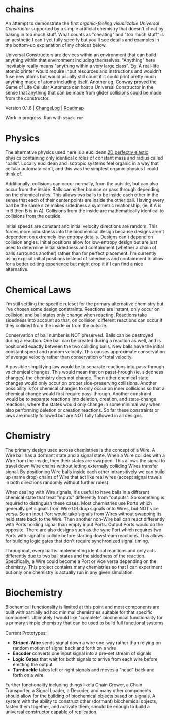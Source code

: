 # chains

An attempt to demonstrate the first _organic-feeling visualizable Universal Constructor_ supported by a simple artificial chemistry that doesn't cheat by baking in too much stuff. What counts as "cheating" and "too much stuff" is an aesthetic I can't yet fully specify but you'll see details and examples in the bottom-up explanation of my choices below.

Universal Constructors are devices within an environment that can build anything within that environment including themselves. "Anything" here inevitably really means "anything within a very large class". Eg: A real-life atomic printer would require input resources and instructions and wouldn't fuse new atoms but would usually still count if it could print pretty much anything made of atoms including itself. Another eg, Conway proved the Game of Life Cellular Automata can host a Universal Constructor in the sense that anything that can be made from glider collisions could be made from the constructor.

Version 0.1.6 | [ChangeLog](ChangeLog.md) | [Roadmap](Roadmap.md)

Work in progress. Run with `stack run`

# Physics

The alternative physics used here is a euclidean [2D perfectly elastic](https://www.wikiwand.com/en/Elastic_collision#Two-dimensional) physics containing only identical circles of constant mass and radius called "balls". Locally euclidean and isotropic systems feel organic in a way that cellular automata can't, and this was the simplest organic physics I could think of.

Additionally, collisions can occur normally, from the outside, but can also occur from the inside. Balls can either bounce or pass through depending on the chemical rules. This allows two balls to be inside each other in the sense that each of their center points are inside the other ball. Having every ball be the same size makes sidedness a symmetric relationship, (ie. if A is in B then B is in A). Collisions from the inside are mathematically identical to collisions from the outside.

Initial speeds are constant and initial velocity directions are random. This forces more robustness into the biochemical design because designs aren't dependent on extremely low-entropy details. Designs can't depend on collision angles. Initial positions allow for low-entropy design but are just used to determine initial sidedness and containment (whether a chain of balls surrounds another) rather than for perfect placement. I'm currently using explicit initial positions instead of sidedness and containment to allow for a better editing experience but might drop it if I can find a nice alternative.

# Chemical Laws

I'm still settling the specific ruleset for the primary alternative chemistry but I've chosen some design constraints. Reactions are instant, only occur on collision, and ball states only change when reacting. Reactions take sidedness into account so that, on collision, different reactions can occur if they collided from the inside or from the outside.

Conservation of ball number is NOT preserved. Balls can be destroyed during a reaction. One ball can be created during a reaction as well, and is positioned exactly between the two colliding balls. New balls have the initial constant speed and random velocity. This causes approximate conservation of average velocity rather than conservation of total velocity.

A possible simplifying law would be to separate reactions into pass-through vs chemical changes. This would mean that on passt-hrough (ie. sidedness changes) the chemistry does not change. Then other chemical state changes would only occur on proper side-preserving collisions. Another possibility is for chemical changes to only occur on inner collisions so that a chemical change would first require pass-through. Another constraint would be to separate reactions into deletion, creation, and state-change reactions, where the states would only change in some minimal way when also performing deletion or creation reactions. So far these constraints or laws are mostly followed but are NOT fully followed in all designs.

# Chemistry

The primary design used across chemistries is the concept of a Wire. A Wire ball has a dormant state and a signal state. When a Wire collides with a Wire from the inside, then their states are swapped. This allows the signal to travel down Wire chains without letting externally colliding Wires transfer signal. By positioning Wire balls inside each other intransitively we can build up (name drop) chains of Wire that act like real wires (accept signal travels in both directions randomly without further rules).

When dealing with Wire signals, it's useful to have balls in a different chemical state that treat "inputs" differently from "outputs". So something is required to distinguish these cases. Most chemistries use Ports which generally get signals from Wire OR drop signals onto Wires, but NOT vice versa. So an input Port would take signals from Wires without swapping its held state back to the Wire. Then another non-Wire ball can react differently with Ports holding signal than empty input Ports. Output Ports would do the opposite. There are also designs such as the sync Port which requires two Ports with signal to collide before starting dowstream reactions. This allows for building logic gates that don't require synchronized signal timing.

Throughout, every ball is implementing identical reactions and only acts differently due to two ball states and the sidedness of the reaction. Specifically, a Wire could become a Port or vice versa depending on the chemistry. This project contains many chemistries so that I can experiment but only one chemistry is actually run in any given simulation.

# Biochemistry

Biochemical functionality is limited at this point and most components are built with partially ad hoc minimal chemistries suitable for that specific component. Ultimately I would like "complete" biochemical functionality for a primary simple chemistry that can be used to build full functional systems.

Current Prototypes:
- **Striped-Wire** sends signal down a wire one-way rather than relying on random motion of signal back and forth on a wire
- **Encoder** converts one input signal into a pre-set stream of signals
- **Logic Gates** that wait for both signals to arrive from each wire before emitting the output
- **Turnbuckle** takes left or right signals and moves a "head" back and forth on a wire

Further functionality including things like a Chain Grower, a Chain Transporter, a Signal Loader, a Decoder, and many other components should allow for the building of biochemical objects based on signals. A system with the ability to construct other (dormant) biochemical objects, fasten them together, and activate them, should be enough to build a universal constructor capable of replication.
